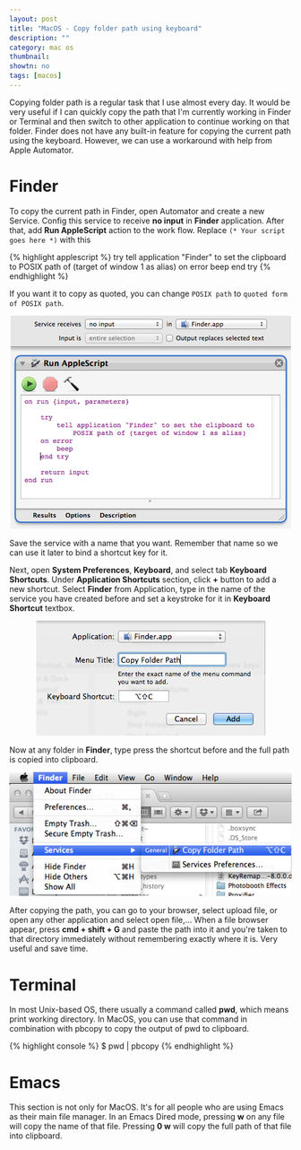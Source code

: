 ```yaml
---
layout: post
title: "MacOS - Copy folder path using keyboard"
description: ""
category: mac os
thumbnail: 
showtn: no
tags: [macos]
---
```



Copying folder path is a regular task that I use almost every day. It would be
very useful if I can quickly copy the path that I'm currently working in Finder
or Terminal and then switch to other application to continue working on that
folder. Finder does not have any built-in feature for copying the current path
using the keyboard. However, we can use a workaround with help from Apple
Automator.

# Finder

To copy the current path in Finder, open Automator and create a new Service.
Config this service to receive **no input** in **Finder** application. After
that, add **Run AppleScript** action to the work flow. Replace
`(* Your script goes here *)` with this

{% highlight applescript %}
try
    tell application "Finder" to set the clipboard to POSIX path of (target of window 1 as alias)
on error
    beep
end try
{% endhighlight %}

If you want it to copy as quoted, you can change `POSIX path` to
`quoted form of POSIX path`.

<center>
<img src="/files/2013-09-15-macos-copy-folder-path/automator.png" />
</center>

Save the service with a name that you want. Remember that name so we
can use it later to bind a shortcut key for it.

<!-- more -->

Next, open **System Preferences**, **Keyboard**, and select tab
**Keyboard Shortcuts**. Under **Application Shortcuts** section, click **+**
button to add a new shortcut. Select **Finder** from Application, type in the
name of the service you have created before and set a keystroke for it in
**Keyboard Shortcut** textbox.

<center>
<img src="/files/2013-09-15-macos-copy-folder-path/syspref.png" />
</center>

Now at any folder in **Finder**, type press the shortcut before and the full
path is copied into clipboard.

<center>
<img src="/files/2013-09-15-macos-copy-folder-path/finder.png" />
</center>

After copying the path, you can go to your browser, select upload file, or open
any other application and select open file,... When a file browser appear, press
**cmd + shift + G** and paste the path into it and you're taken to that
directory immediately without remembering exactly where it is. Very useful and
save time.

# Terminal

In most Unix-based OS, there usually a command called **pwd**, which means print
working directory. In MacOS, you can use that command in combination with pbcopy
to copy the output of pwd to clipboard.

{% highlight console %}
$ pwd | pbcopy
{% endhighlight %}

# Emacs

This section is not only for MacOS. It's for all people who are using Emacs as
their main file manager. In an Emacs Dired mode, pressing **w** on any file will
copy the name of that file. Pressing **0 w** will copy the full path of that
file into clipboard.
